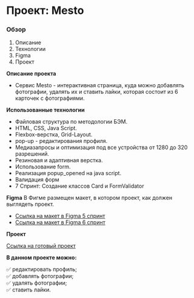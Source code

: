 # Проект: Mesto

### Обзор

1. Описание
2. Технологии
3. Figma
4. Проект

**Описание проекта**

* Cервис Mesto - интерактивная страница, куда можно добавлять фотографии, удалять их и ставить лайки, которая состоит из 6 карточек с фотографиями.

**Использованные технологии**

* Файловая структура по методологии БЭМ.
* HTML, CSS, Java Script.
* Flexbox-верстка, Grid-Layout.
* pop-up - редактирования профиля.
* Медиазапросы и оптимизация под все устройства от 1280 до 320 разрешений.
* Резиновая и адаптивная верстка.
* Использование form.
* Реализация popup_opened на java script.
* Валидация форм
* 7 Спринт: Создание классов Card и FormValidator

**Figma**
В Фигме размещен макет, в котором проект, как должен выглядеть проект.
* [Ссылка на макет в Figma 5 спринт](https://www.figma.com/file/bjyvbKKJN2naO0ucURl2Z0/JavaScript.-Sprint-5?node-id=0%3A1)
* [Ссылка на макет в Figma 6 спринт](https://www.figma.com/file/kRVLKwYG3d1HGLvh7JFWRT/JavaScript.-Sprint-6?node-id=0%3A1)

**Проект**

[Ссылка на готовый проект](https://innaromanova.github.io/mesto/)

**В данном проекте можно:**

 :white_check_mark: редактировать профиль;  
 :white_check_mark: добавлять фотографии;  
 :white_check_mark: удалять фотографии;  
 :white_check_mark: ставить лайки. 
